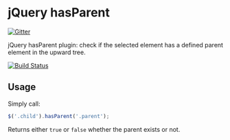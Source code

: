 jQuery hasParent
================

[![Gitter](https://badges.gitter.im/Join%20Chat.svg)](https://gitter.im/valeriansaliou/jquery.hasparent?utm_source=badge&utm_medium=badge&utm_campaign=pr-badge&utm_content=badge)

jQuery hasParent plugin: check if the selected element has a defined parent element in the upward tree.

[![Build Status](https://semaphoreci.com/api/v1/projects/77e8da57-5b41-4598-baa0-f4da4d6c924f/375999/shields_badge.svg)](https://semaphoreci.com/valeriansaliou/jquery-hasparent)


## Usage

Simply call:

```javascript
$('.child').hasParent('.parent');
```

Returns either `true` or `false` whether the parent exists or not.